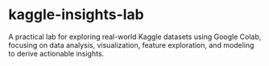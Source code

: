 # kaggle-insights-lab
A practical lab for exploring real-world Kaggle datasets using Google Colab, focusing on data analysis, visualization, feature exploration, and modeling to derive actionable insights.

